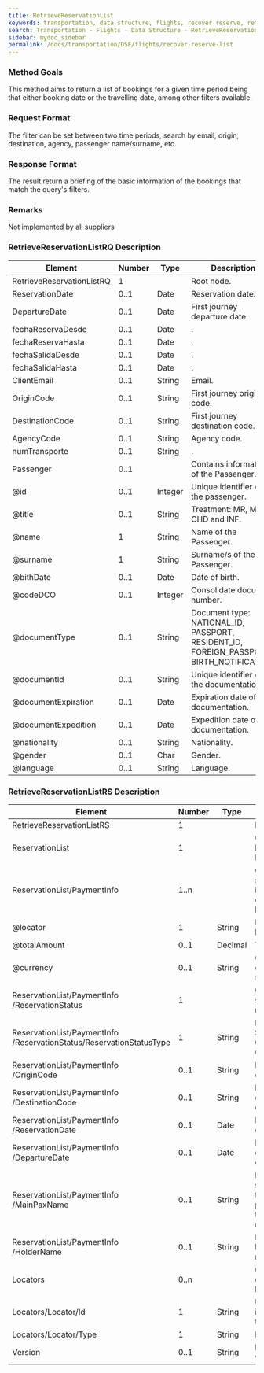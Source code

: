 ```yaml
---
title: RetrieveReservationList
keywords: transportation, data structure, flights, recover reserve, retrieve list, list, reservation
search: Transportation - Flights - Data Structure - RetrieveReservationList
sidebar: mydoc_sidebar
permalink: /docs/transportation/DSF/flights/recover-reserve-list
---
```




### Method Goals


This method aims to return a list of bookings for a given time period
being that either booking date or the travelling date, among other filters available.


### Request Format

The filter can be set between two time periods, search by email, origin, destination, agency, passenger name/surname, etc.


### Response Format

The result return a briefing of the basic information of the bookings that match the query's filters.


### Remarks


Not implemented by all suppliers


### RetrieveReservationListRQ Description



| **Element**						| **Number**| **Type**	| **Description**													|
| --------------------------------- | --------- | ----------|------------------------------------------------------------------	|
| RetrieveReservationListRQ         | 1    		|			| Root node.|
| ReservationDate                   | 0..1 		| Date		| Reservation date.|
| DepartureDate                     | 0..1 		| Date		| First journey departure date.|
| fechaReservaDesde                 | 0..1 		| Date		| .|
| fechaReservaHasta                 | 0..1 		| Date		| .|
| fechaSalidaDesde                  | 0..1 		| Date		| .|
| fechaSalidaHasta                  | 0..1 		| Date		| .|
| ClientEmail                       | 0..1 		| String	| Email.|
| OriginCode                       	| 0..1 		| String	| First journey origin code.|
| DestinationCode                   | 0..1 		| String	| First journey destination code.|
| AgencyCode                       	| 0..1 		| String	| Agency code.|
| numTransporte                     | 0..1 		| String	| .|
| Passenger							| 0..1 		|			| Contains information of the Passenger.|
| @id								| 0..1  	| Integer	| Unique identifier of the passenger.|
| @title							| 0..1  	| String 	| Treatment: MR, MRS, CHD and INF.|
| @name								| 1  		| String 	| Name of the Passenger.|
| @surname        					| 1  		| String 	| Surname/s of the Passenger.|
| @bithDate							| 0..1  	| Date 		| Date of birth.|
| @codeDCO     						| 0..1  	| Integer 	| Consolidate document number.|
| @documentType						| 0..1  	| String 	| Document type: NATIONAL_ID, PASSPORT, RESIDENT_ID, FOREIGN_PASSPORT, BIRTH_NOTIFICATION.|
| @documentId						| 0..1  	| String 	| Unique identifier of the documentation.|
| @documentExpiration  				| 0..1		| Date 		| Expiration date of the documentation.|
| @documentExpedition  				| 0..1		| Date 		| Expedition date of the documentation.|
| @nationality						| 0..1  	| String 	| Nationality.|
| @gender							| 0..1  	| Char		| Gender.|
| @language							| 0..1  	| String 	| Language.|



### RetrieveReservationListRS Description



| **Element**						| **Number**| **Type**	| **Description**													|
| --------------------------------- | --------- | ----------|------------------------------------------------------------------	|
| RetrieveReservationListRS     	| 1    		|			| Root node.|
| ReservationList               	| 1    		|			| Contains a list of Reservations.|
| ReservationList/PaymentInfo   	| 1..n   	|			| Contains some basic information of the booking.|
| @locator                 			| 1 		| String	| Booking locator.|
| @totalAmount             			| 0..1 		| Decimal	| Total amount.|
| @currency                			| 0..1 		| String	| Currency code of the fare.|
| ReservationList/PaymentInfo<br>/ReservationStatus			| 1    || Current status of the reservation.|
| ReservationList/PaymentInfo<br>/ReservationStatus/ReservationStatusType	| 1 | String | Reservation Status type: CONFIRMED, CANCELLED.|
| ReservationList/PaymentInfo<br>/OriginCode				| 0..1 	| String	| First journey origin code.|
| ReservationList/PaymentInfo<br>/DestinationCode			| 0..1 	| String	| First journey destination code.|
| ReservationList/PaymentInfo<br>/ReservationDate			| 0..1 	| Date		| Reservation date.|
| ReservationList/PaymentInfo<br>/DepartureDate				| 0..1 	| Date		| First journey departure date.|
| ReservationList/PaymentInfo<br>/MainPaxName				| 0..1 	| String	| Name and surname of the main passenger of the reservation.	|
| ReservationList/PaymentInfo<br>/HolderName				| 0..1 	| String	| Name of the holder of the reservation.			|
| Locators                       	| 0..n  	|    		| Contains details of the locator.|
| Locators/Locator/Id            	| 1  		| String 	| Unique identifier of the locator.|
| Locators/Locator/Type          	| 1  		| String 	| [Locator type.](#reservation-enumerate-description)|
| Version          					| 0..1  	| String 	| Booking version.|



